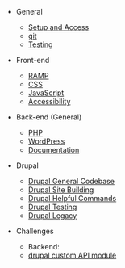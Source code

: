 * General

  * [Setup and Access](general/onboarding/local_setup.md)
  * [git](general/git/standards.md)
  * [Testing](general/testing/overview.md)

* Front-end

  * [RAMP](front-end/ramp.md)
  * [CSS](front-end/css.md)
  * [JavaScript](front-end/js.md)
  * [Accessibility](front-end/accessibility.md)

* Back-end (General)

  * [PHP](back-end/php/standards.md)
  * [WordPress](back-end/wordpress/wordpress.md)
  * [Documentation](back-end/documentation/documentation.md)

* Drupal

  * [Drupal General Codebase](back-end/drupal/drupal.md)
  * [Drupal Site Building](back-end/drupal/drupal-sitebuilding.md)
  * [Drupal Helpful Commands](back-end/drupal/drupal-helpfull-commands.md)
  * [Drupal Testing](back-end/drupal/drupal-testing.md)
  * [Drupal Legacy](back-end/drupal/drupal-legacy.md)

* Challenges

  * Backend:
  * [drupal custom API module](challenges/drupal-api-module.md)
